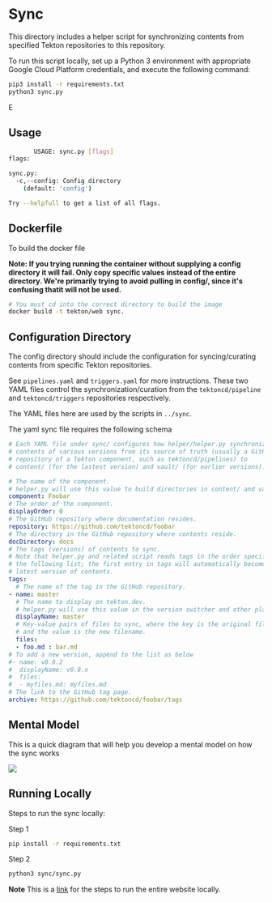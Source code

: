 # Sync

This directory includes a helper script for synchronizing contents
from specified Tekton repositories to this repository.

To run this script locally, set up a Python 3 environment with appropriate
Google Cloud Platform credentials, and execute the following command:

```bash
pip3 install -r requirements.txt
python3 sync.py
```
E
## Usage

```bash
       USAGE: sync.py [flags]
flags:

sync.py:
  -c,--config: Config directory
    (default: 'config')

Try --helpfull to get a list of all flags.
```

## Dockerfile

To build the docker file

**Note: If you trying running the container without supplying a config directory it will fail. Only copy specific values instead of the entire directory. We're primarily trying to avoid pulling in config/, since it's confusing thatit will not be used.**

```bash
# You must cd into the correct directory to build the image
docker build -t tekton/web sync.
```


## Configuration Directory

The config directory should include the configuration for syncing/curating contents from
specific Tekton repositories.

See `pipelines.yaml` and `triggers.yaml` for more instructions. These two
YAML files control the synchronization/curation from the `tektoncd/pipeline`
and `tektoncd/triggers` repositories respectively.

The YAML files here are used by the scripts in `../sync`.


The yaml sync file requires the following schema
```yaml
# Each YAML file under sync/ configures how helper/helper.py synchronizes
# contents of various versions from its source of truth (usually a GitHub
# repository of a Tekton component, such as tektoncd/pipelines) to
# content/ (for the lastest version) and vault/ (for earlier versions).

# The name of the component.
# helper.py will use this value to build directories in content/ and vault/.
component: Foobar
# The order of the component.
displayOrder: 0
# The GitHub repository where documentation resides.
repository: https://github.com/tektoncd/foobar
# The directory in the GitHub repository where contents reside.
docDirectory: docs
# The tags (versions) of contents to sync.
# Note that helper.py and related script reads tags in the order specified in
# the following list; the first entry in tags will automatically become the
# latest version of contents.
tags:
  # The name of the tag in the GitHub repository.
- name: master
  # The name to display on tekton.dev.
  # helper.py will use this value in the version switcher and other places.
  displayName: master
  # Key-value pairs of files to sync, where the key is the original filename
  # and the value is the new filename.
  files:
  - foo.md : bar.md
# To add a new version, append to the list as below
#- name: v0.8.2
#  displayName: v0.8.x
#  files:
#  - myfiles.md: myfiles.md
# The link to the GitHub tag page.
archive: https://github.com/tektoncd/foobar/tags
```

## Mental Model

This is a quick diagram that will help you develop a mental model on how the sync works

![](https://i.imgur.com/UavDy7u.png)

## Running Locally

Steps to run the sync locally:

Step 1
```bash
pip install -r requirements.txt
```
Step 2
```bash
python3 sync/sync.py
```

**Note** This is a [link](../DEVELOPMENT.md) for the steps to run the entire website locally.